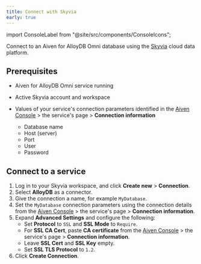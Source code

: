 ```yaml
---
title: Connect with Skyvia
early: true
---
```


import ConsoleLabel from "@site/src/components/ConsoleIcons";

Connect to an Aiven for AlloyDB Omni database using the [Skyvia](https://skyvia.com/) cloud data platform.

## Prerequisites

- Aiven for AlloyDB Omni service running
- Active Skyvia account and workspace
- Values of your service's connection parameters identified in the
  [Aiven Console](https://console.aiven.io) >
  the service's <ConsoleLabel name="overview"/> page > **Connection information**

  - Database name
  - Host (server)
  - Port
  - User
  - Password

## Connect to a service

1. Log in to your Skyvia workspace, and click **Create new** > **Connection**.
1. Select **AlloyDB** as a connector.
1. Give the connection a name, for example `MyDatabase`.
1. Set the `MyDatabase` connection parameters using the connection details from the
   [Aiven Console](https://console.aiven.io) > the service's
   <ConsoleLabel name="overview"/> page > **Connection information**.
1. Expand **Advanced Settings** and configure the following:
   - Set **Protocol** to `SSL` and **SSL Mode** to `Require`.
   - For **SSL CA Cert**, paste **CA certificate** from the
     [Aiven Console](https://console.aiven.io/) > the service's
     <ConsoleLabel name="overview"/> page > **Connection information**.
   - Leave **SSL Cert** and **SSL Key** empty.
   - Set **SSL TLS Protocol** to `1.2`.
1. Click **Create Connection**.
